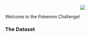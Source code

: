<p align="center"> 
  <img src="https://MerrickMath.github.io/MerrickMath.github.io-PokemonChallenge/pokemon.png">  
</p>

Welcome to the Pokemon Challenge! 

### The Dataset 
